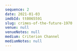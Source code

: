```yaml
---
sequence: 2
date: 2021-01-03
imdbId: tt0065591
slug: crimes-of-the-future-1970
venue: null
venueNotes: null
medium: Criterion Channel
mediumNotes: null
---
```


